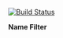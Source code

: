 [![Build Status](https://travis-ci.org/Igor-ua/name-filter.svg?branch=master)](https://travis-ci.org/Igor-ua/name-filter)

**Name Filter**